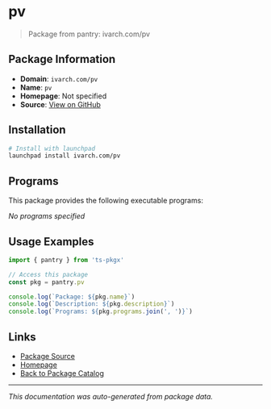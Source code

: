 # pv

> Package from pantry: ivarch.com/pv

## Package Information

- **Domain**: `ivarch.com/pv`
- **Name**: `pv`
- **Homepage**: Not specified
- **Source**: [View on GitHub](https://github.com/pkgxdev/pantry/tree/main/projects/ivarch.com/pv/package.yml)

## Installation

```bash
# Install with launchpad
launchpad install ivarch.com/pv
```

## Programs

This package provides the following executable programs:

*No programs specified*

## Usage Examples

```typescript
import { pantry } from 'ts-pkgx'

// Access this package
const pkg = pantry.pv

console.log(`Package: ${pkg.name}`)
console.log(`Description: ${pkg.description}`)
console.log(`Programs: ${pkg.programs.join(', ')}`)
```

## Links

- [Package Source](https://github.com/pkgxdev/pantry/tree/main/projects/ivarch.com/pv/package.yml)
- [Homepage](#)
- [Back to Package Catalog](../../../package-catalog.md)

---

*This documentation was auto-generated from package data.*

